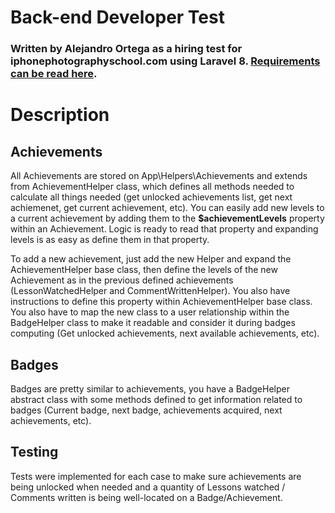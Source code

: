 # Back-end Developer Test

### Written by Alejandro Ortega as a hiring test for iphonephotographyschool.com using Laravel 8. [Requirements can be read here](https://docs.google.com/document/d/1VfwrD9nnvricv2in9-IZBXkh4jzDVrC0HvE_qi5VIoM/edit).

# Description

## Achievements

All Achievements are stored on App\Helpers\Achievements and extends from AchievementHelper class, which defines all methods needed to calculate all things needed (get unlocked achievements list, get next achiemenet, get current achievement, etc). You can easily add new levels to a current achievement by adding them to the **$achievementLevels** property within an Achievement. Logic is ready to read that property and expanding levels is as easy as define them in that property.

To add a new achievement, just add the new Helper and expand the AchievementHelper base class, then define the levels of the new Achievement as in the previous defined achievements (LessonWatchedHelper and CommentWrittenHelper). You also have instructions to define this property within AchievementHelper base class. You also have to map the new class to a user relationship within the BadgeHelper class to make it readable and consider it during badges computing (Get unlocked achievements, next available achievements, etc).

## Badges

Badges are pretty similar to achievements, you have a BadgeHelper abstract class with some methods defined to get information related to badges (Current badge, next badge, achievements acquired, next achievements, etc).

## Testing

Tests were implemented for each case to make sure achievements are being unlocked when needed and a quantity of Lessons watched / Comments written is being well-located on a Badge/Achievement.



